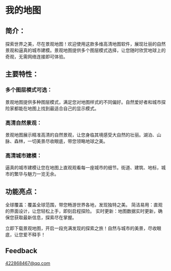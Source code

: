 # 我的地图
## 简介：
探索世界之美，尽在景观地图！欢迎使用这款多维高清地图软件，展现壮丽的自然景观和逼真的城市建模。景观地图提供多个图层模式选择，让您随时欣赏地球上的奇观，无需网络连接即可体验。

## 主要特性：

### 多个图层模式可选：
景观地图提供多种图层模式，满足您对地图样式的不同偏好。自然爱好者和城市探险家都能在地图上找到最适合自己的显示模式。

### 高清自然景观：
景观地图展示精准高清的自然景观，让您身临其境感受大自然的壮丽。湖泊、山脉、森林，一切美景尽收眼底，带您领略地球之美。

### 高清城市建模：
逼真的城市建模让您在地图上直观观看每一座城市的细节。街道、建筑、地标，城市的繁华与魅力一览无余。

## 功能亮点：

全球覆盖：覆盖全球范围，带您畅游世界各地，发现独特之美。
简洁易用：直观的界面设计，让您轻松上手，即刻启程探险。
实时更新：地图数据实时更新，确保您获取最新信息，探索尽在掌握。

立即下载景观地图，开启一段充满发现的探索之旅！自然与城市的美景，尽收眼底，让您爱不释手！

## Feedback
[422868467@qq.com](mailto:422868467@qq.com)
